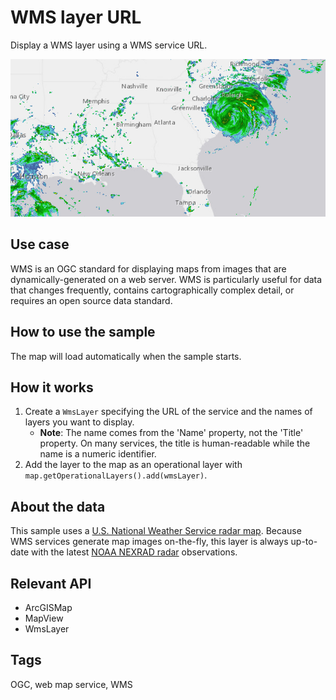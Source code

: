 # WMS layer URL

Display a WMS layer using a WMS service URL.

![Image of WMS layer URL](WmsLayerUrl.png)

## Use case

WMS is an OGC standard for displaying maps from images that are dynamically-generated on a web server. WMS is particularly useful for data that changes frequently, contains cartographically complex detail, or requires an open source data standard.

## How to use the sample

The map will load automatically when the sample starts.

## How it works

1. Create a `WmsLayer` specifying the URL of the service and the names of layers you want to display.
    * **Note**: The name comes from the 'Name' property, not the 'Title' property. On many services, the title is human-readable while the name is a numeric identifier.
2. Add the layer to the map as an operational layer with `map.getOperationalLayers().add(wmsLayer)`.

## About the data

This sample uses a [U.S. National Weather Service radar map](https://nowcoast.noaa.gov/arcgis/services/nowcoast/radar_meteo_imagery_nexrad_time/MapServer/WMSServer?request=GetCapabilities&service=WMS). Because WMS services generate map images on-the-fly, this layer is always up-to-date with the latest [NOAA NEXRAD radar](https://www.ncdc.noaa.gov/data-access/radar-data/nexrad) observations.

## Relevant API

* ArcGISMap
* MapView
* WmsLayer

## Tags

OGC, web map service, WMS
